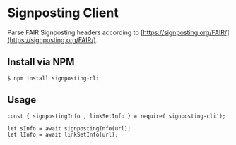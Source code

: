 # Signposting Client

Parse FAIR Signposting headers according to [https://signposting.org/FAIR/](https://signposting.org/FAIR/).

## Install via NPM

```
$ npm install signposting-cli
```

## Usage

```
const { signpostingInfo , linkSetInfo } = require('signposting-cli');

let sInfo = await signpostingInfo(url);
let lInfo = await linkSetInfo(url);
```